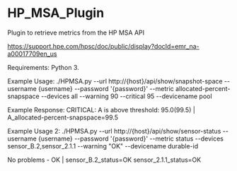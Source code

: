 # HP_MSA_Plugin
Plugin to retrieve metrics from the HP MSA API

https://support.hpe.com/hpsc/doc/public/display?docId=emr_na-a00017709en_us 

Requirements:
Python 3.

Example Usage:
./HPMSA.py --url http://{host}/api/show/snapshot-space --username {username} --password '{password}' --metric allocated-percent-snapspace --devices all --warning 90 --critical 95 --devicename pool

Example Response:
CRITICAL: A is above threshold: 95.0(99.5) | A_allocated-percent-snapspace=99.5 

Example Usage 2:
./HPMSA.py --url http://{host}/api/show/sensor-status --username {username} --password '{password}' --metric status --devices sensor_B.2,sensor_2.1.1 --warning "OK" --devicename durable-id

 No problems - OK  | sensor_B.2_status=OK sensor_2.1.1_status=OK 



